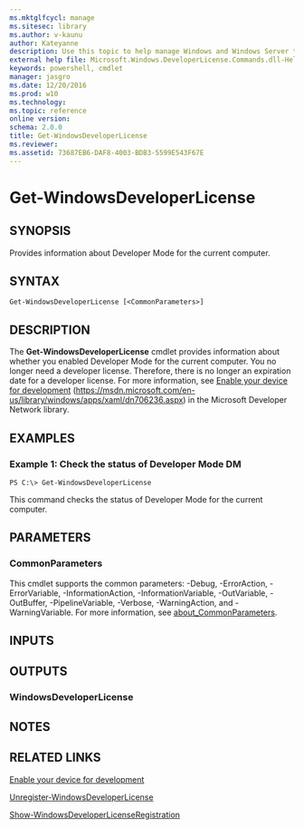 ```yaml
---
ms.mktglfcycl: manage
ms.sitesec: library
ms.author: v-kaunu
author: Kateyanne
description: Use this topic to help manage Windows and Windows Server technologies with Windows PowerShell.
external help file: Microsoft.Windows.DeveloperLicense.Commands.dll-Help.xml
keywords: powershell, cmdlet
manager: jasgro
ms.date: 12/20/2016
ms.prod: w10
ms.technology: 
ms.topic: reference
online version: 
schema: 2.0.0
title: Get-WindowsDeveloperLicense
ms.reviewer:
ms.assetid: 73687EB6-DAF8-4003-BDB3-5599E543F67E
---
```


# Get-WindowsDeveloperLicense

## SYNOPSIS
Provides information about Developer Mode for the current computer.

## SYNTAX

```
Get-WindowsDeveloperLicense [<CommonParameters>]
```

## DESCRIPTION
The **Get-WindowsDeveloperLicense** cmdlet provides information about whether you enabled Developer Mode for the current computer.
You no longer need a developer license.
Therefore, there is no longer an expiration date for a developer license.
For more information, see [Enable your device for development](https://msdn.microsoft.com/en-us/library/windows/apps/xaml/dn706236.aspx) (https://msdn.microsoft.com/en-us/library/windows/apps/xaml/dn706236.aspx) in the Microsoft Developer Network library.

## EXAMPLES

### Example 1: Check the status of Developer Mode DM
```
PS C:\> Get-WindowsDeveloperLicense
```

This command checks the status of Developer Mode for the current computer.

## PARAMETERS

### CommonParameters
This cmdlet supports the common parameters: -Debug, -ErrorAction, -ErrorVariable, -InformationAction, -InformationVariable, -OutVariable, -OutBuffer, -PipelineVariable, -Verbose, -WarningAction, and -WarningVariable. For more information, see [about_CommonParameters](https://go.microsoft.com/fwlink/?LinkID=113216).

## INPUTS

## OUTPUTS

### WindowsDeveloperLicense

## NOTES

## RELATED LINKS

[Enable your device for development](https://msdn.microsoft.com/en-us/library/windows/apps/xaml/dn706236.aspx)

[Unregister-WindowsDeveloperLicense](./Unregister-WindowsDeveloperLicense.md)

[Show-WindowsDeveloperLicenseRegistration](./Show-WindowsDeveloperLicenseRegistration.md)

